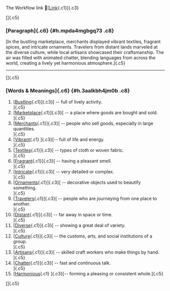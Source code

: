 The Workflow link
👏[[Link](https://www.google.com/url?q=http://www.google.com&sa=D&source=editors&ust=1758119411392716&usg=AOvVaw0oI9IttQSUPYNTM_tkD0iB){.c1}]{.c3}

[]{.c5}

### [Paragraph]{.c6} {#h.mpda4mgbgq73 .c8}

[In the bustling marketplace, merchants displayed vibrant textiles,
fragrant spices, and intricate ornaments. Travelers from distant lands
marveled at the diverse culture, while local artisans showcased their
craftsmanship. The air was filled with animated chatter, blending
languages from across the world, creating a lively yet harmonious
atmosphere.]{.c5}

------------------------------------------------------------------------

[]{.c5}

### [Words & Meanings]{.c6} {#h.3aalkbh4jm0b .c8}

1.  [[Bustling](https://www.google.com/url?q=http://www.google.com&sa=D&source=editors&ust=1758119411394349&usg=AOvVaw2AVD8dU896Mdvavj4sgN0o){.c1}]{.c3}[ --
    full of lively activity.\
    ]{.c5}
2.  [[Marketplace](https://www.google.com/url?q=http://www.google.com&sa=D&source=editors&ust=1758119411394574&usg=AOvVaw3qPQSSaOVszn1MPuQcxGKM){.c1}]{.c3}[ --
    a place where goods are bought and sold.\
    ]{.c5}
3.  [[Merchants](https://www.google.com/url?q=http://www.google.com&sa=D&source=editors&ust=1758119411394800&usg=AOvVaw3YSQQyfKV7eemanZbjZxE6){.c1}]{.c3}[ --
    people who sell goods, especially in large quantities.\
    ]{.c5}
4.  [[Vibrant](https://www.google.com/url?q=http://www.google.com&sa=D&source=editors&ust=1758119411395023&usg=AOvVaw3RQ0rVekU1OEl6x5qb3anO){.c1}
    ]{.c3}[-- full of life and energy.\
    ]{.c5}
5.  [[Textiles](https://www.google.com/url?q=http://www.google.com&sa=D&source=editors&ust=1758119411395207&usg=AOvVaw3bSFQNCa-DfIG4CsFdUKPU){.c1}]{.c3}[ --
    types of cloth or woven fabric.\
    ]{.c5}
6.  [[Fragrant](https://www.google.com/url?q=http://www.google.com&sa=D&source=editors&ust=1758119411395412&usg=AOvVaw10G0tV6Jj3oS4zWAI4BskR){.c1}]{.c3}[ --
    having a pleasant smell.\
    ]{.c5}
7.  [[Intricate](https://www.google.com/url?q=http://www.google.com&sa=D&source=editors&ust=1758119411395629&usg=AOvVaw3wHUKqfr_j-b038WQwpuxt){.c1}]{.c3}[ --
    very detailed or complex.\
    ]{.c5}
8.  [[Ornaments](https://www.google.com/url?q=http://www.google.com&sa=D&source=editors&ust=1758119411395828&usg=AOvVaw1oipzHsj1u9MrijbLTJbfg){.c1}]{.c3}[ --
    decorative objects used to beautify something.\
    ]{.c5}
9.  [[Travelers](https://www.google.com/url?q=http://www.google.com&sa=D&source=editors&ust=1758119411396027&usg=AOvVaw29dAA1mtEn2zUGbFGU6pY1){.c1}]{.c3}[ --
    people who are journeying from one place to another.\
    ]{.c5}
10. [[Distant](https://www.google.com/url?q=http://www.google.com&sa=D&source=editors&ust=1758119411396239&usg=AOvVaw0AcfVYKtzJ71IeZmUksbgI){.c1}]{.c3}[ --
    far away in space or time.\
    ]{.c5}
11. [[Diverse](https://www.google.com/url?q=http://www.google.com&sa=D&source=editors&ust=1758119411396426&usg=AOvVaw3j7Ffd91Yv2TzFz7qC3zmr){.c1}]{.c3}[ --
    showing a great deal of variety.\
    ]{.c5}
12. [[Culture](https://www.google.com/url?q=http://www.google.com&sa=D&source=editors&ust=1758119411396630&usg=AOvVaw2QM2d6X2amkl8GtFbXVWpY){.c1}]{.c3}[ --
    the customs, arts, and social institutions of a group.\
    ]{.c5}
13. [[Artisans](https://www.google.com/url?q=http://www.google.com&sa=D&source=editors&ust=1758119411397001&usg=AOvVaw1RuBT9P6koXJFNqBc3ilw9){.c1}]{.c3}[ --
    skilled craft workers who make things by hand.\
    ]{.c5}
14. [[Chatter](https://www.google.com/url?q=http://www.google.com&sa=D&source=editors&ust=1758119411397311&usg=AOvVaw0Oh7bGoPRc583zp5btgSKt){.c1}]{.c3}[ --
    fast and continuous talk.\
    ]{.c5}
15. [[Harmonious](https://www.google.com/url?q=http://www.google.com&sa=D&source=editors&ust=1758119411397480&usg=AOvVaw1ADehToAUDQn_-8apE1tmj){.c1}
    ]{.c3}[-- forming a pleasing or consistent whole.]{.c5}

[]{.c5}
